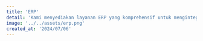 ```yaml
---
title: 'ERP'
detail: 'Kami menyediakan layanan ERP yang komprehensif untuk mengintegrasikan berbagai fungsi bisnis dalam satu sistem. Solusi kami mencakup manajemen keuangan, inventaris, produksi, SDM, dan penjualan. Sistem kami dapat dikustomisasi, mudah digunakan, dan membantu meningkatkan efisiensi operasional bisnis Anda.'
image: '../../assets/erp.png'
created_at: '2024/07/06'
---
```

